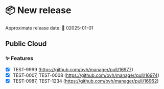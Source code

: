 # 📦 New release

Approximate release date: 📆 02025-01-01

## Public Cloud

### :sparkles: Features

- [x] TEST-9999 (https://github.com/ovh/manager/pull/16977)
- [x] TEST-0007, TEST-0008 (https://github.com/ovh/manager/pull/16974)
- [x] TEST-0987, TEST-1234 (https://github.com/ovh/manager/pull/16962)
